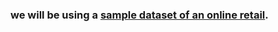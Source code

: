 ### we will be using a [sample dataset of an online retail](https://www.kaggle.com/vijayuv/onlineretail).
